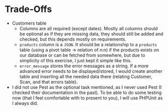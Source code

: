 # Trade-Offs

* Customers table
  * Columns are all required (except dates). Mostly all columns should be optional as if they are missing data, they should still be added and checked, but this depends mostly on requirements.
  * `products` column is a `JSON`. It should be a relationship to a `products` table (using a pivot table -> relation of n:n) if the products exists on our database
  or can be fetched from somewhere, but due to simplicity of this exercise, I just kept it simple like this.
  * `error_message` stores the error messages as a string. If a more advanced error needs to be displayed/stored, I would create another table and inserting all the
  needed data there (relating Customer, Scan, and that errors table).
* I did not use Pest as the optional task mentioned, as I never used Pest (I checked their documentation in the past).
To be able to do some testing now (that I feel comfortable with to present to you), I will use PHPUnit as I always did. 

